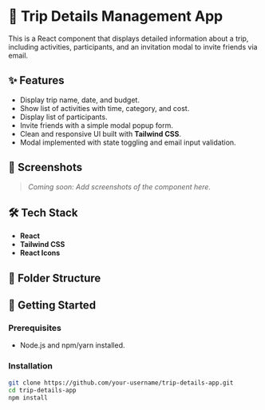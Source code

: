 # 🌴 Trip Details Management App

This is a React component that displays detailed information about a trip, including activities, participants, and an invitation modal to invite friends via email.

## ✨ Features

- Display trip name, date, and budget.
- Show list of activities with time, category, and cost.
- Display list of participants.
- Invite friends with a simple modal popup form.
- Clean and responsive UI built with **Tailwind CSS**.
- Modal implemented with state toggling and email input validation.

## 📸 Screenshots

> _Coming soon: Add screenshots of the component here._

## 🛠️ Tech Stack

- **React**
- **Tailwind CSS**
- **React Icons**

## 📁 Folder Structure


## 🚀 Getting Started

### Prerequisites

- Node.js and npm/yarn installed.

### Installation

```bash
git clone https://github.com/your-username/trip-details-app.git
cd trip-details-app
npm install
